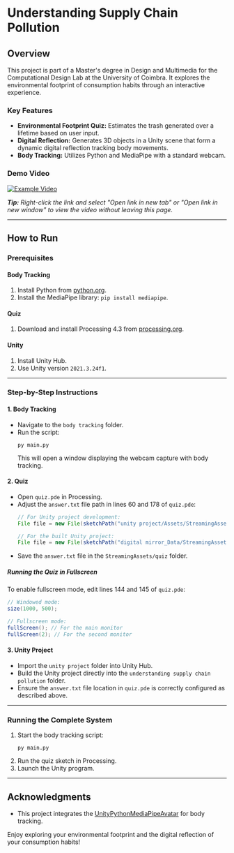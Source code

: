 # Understanding Supply Chain Pollution

## Overview
This project is part of a Master's degree in Design and Multimedia for the Computational Design Lab at the University of Coimbra. It explores the environmental footprint of consumption habits through an interactive experience.

### Key Features
- **Environmental Footprint Quiz:** Estimates the trash generated over a lifetime based on user input.
- **Digital Reflection:** Generates 3D objects in a Unity scene that form a dynamic digital reflection tracking body movements.
- **Body Tracking:** Utilizes Python and MediaPipe with a standard webcam.


### Demo Video
[![Example Video](https://img.youtube.com/vi/L1JSLO5pwMg/0.jpg)](https://www.youtube.com/watch?v=L1JSLO5pwMg)

_**Tip:** Right-click the link and select "Open link in new tab" or "Open link in new window" to view the video without leaving this page._



---

## How to Run

### Prerequisites

#### Body Tracking
1. Install Python from [python.org](https://www.python.org/).
2. Install the MediaPipe library: `pip install mediapipe`.

#### Quiz
1. Download and install Processing 4.3 from [processing.org](https://processing.org/download).

#### Unity
1. Install Unity Hub.
2. Use Unity version `2021.3.24f1`.

---

### Step-by-Step Instructions

#### 1. **Body Tracking**
- Navigate to the `body tracking` folder.
- Run the script:
  ```
  py main.py
  ```
  This will open a window displaying the webcam capture with body tracking.

#### 2. **Quiz**
- Open `quiz.pde` in Processing.
- Adjust the `answer.txt` file path in lines 60 and 178 of `quiz.pde`:
  ```java
  // For Unity project development:
  File file = new File(sketchPath("unity project/Assets/StreamingAssets/quiz/answer.txt"));

  // For the built Unity project:
  File file = new File(sketchPath("digital mirror_Data/StreamingAssets/quiz/answer.txt"));
  ```
- Save the `answer.txt` file in the `StreamingAssets/quiz` folder.

##### Running the Quiz in Fullscreen
To enable fullscreen mode, edit lines 144 and 145 of `quiz.pde`:
```java
// Windowed mode:
size(1000, 500);

// Fullscreen mode:
fullScreen(); // For the main monitor
fullScreen(2); // For the second monitor
```

#### 3. **Unity Project**
- Import the `unity project` folder into Unity Hub.
- Build the Unity project directly into the `understanding supply chain pollution` folder.
- Ensure the `answer.txt` file location in `quiz.pde` is correctly configured as described above.

---

### Running the Complete System
1. Start the body tracking script:
   ```
   py main.py
   ```
2. Run the quiz sketch in Processing.
3. Launch the Unity program.

---

## Acknowledgments
- This project integrates the [UnityPythonMediaPipeAvatar](https://github.com/ganeshsar/UnityPythonMediaPipeAvatar) for body tracking.

Enjoy exploring your environmental footprint and the digital reflection of your consumption habits!
